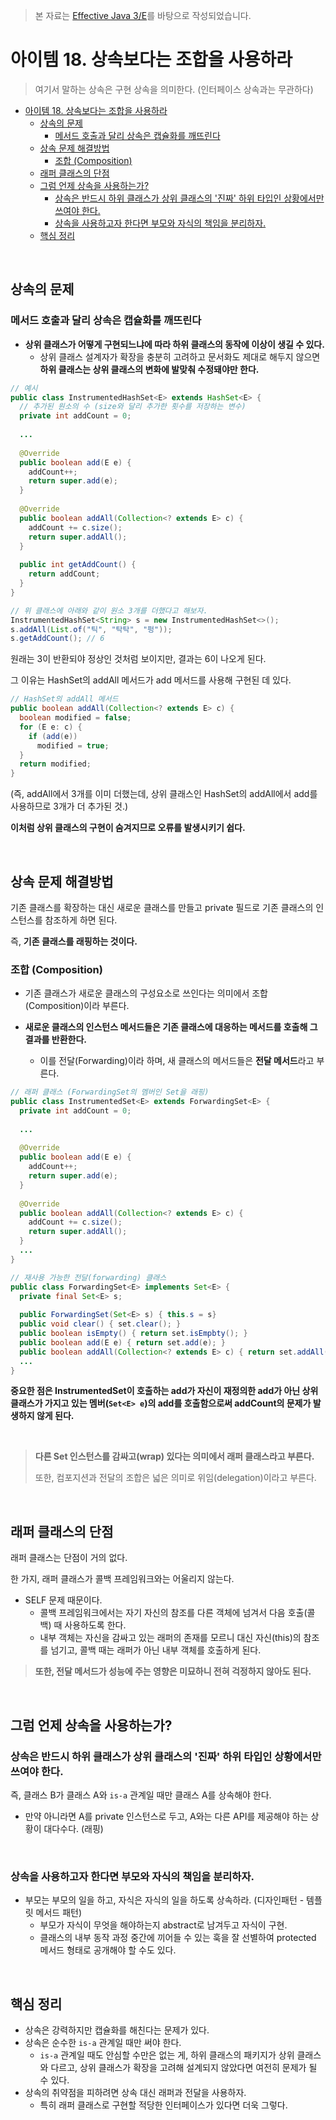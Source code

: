> 본 자료는 [Effective Java 3/E]()를 바탕으로 작성되었습니다.

# 아이템 18. 상속보다는 조합을 사용하라

> 여기서 말하는 상속은 구현 상속을 의미한다. (인터페이스 상속과는 무관하다)

- [아이템 18. 상속보다는 조합을 사용하라](#아이템-18-상속보다는-조합을-사용하라)
  - [상속의 문제](#상속의-문제)
    - [메서드 호출과 달리 상속은 캡슐화를 깨뜨린다](#메서드-호출과-달리-상속은-캡슐화를-깨뜨린다)
  - [상속 문제 해결방법](#상속-문제-해결방법)
    - [조합 (Composition)](#조합-composition)
  - [래퍼 클래스의 단점](#래퍼-클래스의-단점)
  - [그럼 언제 상속을 사용하는가?](#그럼-언제-상속을-사용하는가)
    - [상속은 반드시 하위 클래스가 상위 클래스의 '진짜' 하위 타입인 상황에서만 쓰여야 한다.](#상속은-반드시-하위-클래스가-상위-클래스의-진짜-하위-타입인-상황에서만-쓰여야-한다)
    - [상속을 사용하고자 한다면 부모와 자식의 책임을 분리하자.](#상속을-사용하고자-한다면-부모와-자식의-책임을-분리하자)
  - [핵심 정리](#핵심-정리)

<br>

## 상속의 문제



### 메서드 호출과 달리 상속은 캡슐화를 깨뜨린다

* **상위 클래스가 어떻게 구현되느냐에 따라 하위 클래스의 동작에 이상이 생길 수 있다.**
  * 상위 클래스 설계자가 확장을 충분히 고려하고 문서화도 제대로 해두지 않으면 **하위 클래스는 상위 클래스의 변화에 발맞춰 수정돼야만 한다.**

```java
// 예시
public class InstrumentedHashSet<E> extends HashSet<E> {
  // 추가된 원소의 수 (size와 달리 추가한 횟수를 저장하는 변수)
  private int addCount = 0; 
  
  ...
    
  @Override
  public boolean add(E e) {
    addCount++;
    return super.add(e);
  }
  
  @Override
  public boolean addAll(Collection<? extends E> c) {
    addCount += c.size();
    return super.addAll();
  }
  
  public int getAddCount() {
    return addCount;
  }
}
```

```java
// 위 클래스에 아래와 같이 원소 3개를 더했다고 해보자.
InstrumentedHashSet<String> s = new InstrumentedHashSet<>();
s.addAll(List.of("틱", "탁탁", "펑"));
s.getAddCount(); // 6
```

원래는 3이 반환되야 정상인 것처럼 보이지만, 결과는 6이 나오게 된다.

그 이유는 HashSet의 addAll 메서드가 add 메서드를 사용해 구현된 데 있다.

```java
// HashSet의 addAll 메서드
public boolean addAll(Collection<? extends E> c) {
  boolean modified = false;
  for (E e: c) {
    if (add(e))
      modified = true;
  }
  return modified;
}
```

(즉, addAll에서 3개를 이미 더했는데, 상위 클래스인 HashSet의 addAll에서 add를 사용하므로 3개가 더 추가된 것.)

**이처럼 상위 클래스의 구현이 숨겨지므로 오류를 발생시키기 쉽다.**

<br>

## 상속 문제 해결방법

기존 클래스를 확장하는 대신 새로운 클래스를 만들고 private 필드로 기존 클래스의 인스턴스를 참조하게 하면 된다.

즉, **기존 클래스를 래핑하는 것이다.**

### 조합 (Composition)

* 기존 클래스가 새로운 클래스의 구성요소로 쓰인다는 의미에서 조합 (Composition)이라 부른다.

* **새로운 클래스의 인스턴스 메서드들은 기존 클래스에 대응하는 메서드를 호출해 그 결과를 반환한다.** 
  * 이를 전달(Forwarding)이라 하며, 새 클래스의 메서드들은 **전달 메서드**라고 부른다.

```java
// 래퍼 클래스 (ForwardingSet의 멤버인 Set을 래핑)
public class InstrumentedSet<E> extends ForwardingSet<E> {
  private int addCount = 0;
  
  ...
   
  @Override
  public boolean add(E e) {
    addCount++;
    return super.add(e);
  }
  
  @Override
  public boolean addAll(Collection<? extends E> c) {
    addCount += c.size();
    return super.addAll();
  }
  ...
}

// 재사용 가능한 전달(forwarding) 클래스
public class ForwardingSet<E> implements Set<E> {
  private final Set<E> s;
  
  public ForwardingSet(Set<E> s) { this.s = s}
  public void clear() { set.clear(); }
  public boolean isEmpty() { return set.isEmpbty(); }
  public boolean add(E e) { return set.add(e); }
  public boolean addAll(Collection<? extends E> c) { return set.addAll(c); }
  ...
}
```

**중요한 점은 InstrumentedSet이 호출하는 add가 자신이 재정의한 add가 아닌 상위 클래스가 가지고 있는 멤버(`Set<E> e`)의 add를 호출함으로써 addCount의 문제가 발생하지 않게 된다.**

<br>

> **다른 Set 인스턴스를 감싸고(wrap) 있다는 의미에서 래퍼 클래스라고 부른다.**
>
> 또한, 컴포지션과 전달의 조합은 넓은 의미로 위임(delegation)이라고 부른다.

<br>

## 래퍼 클래스의 단점

래퍼 클래스는 단점이 거의 없다.

한 가지, 래퍼 클래스가 콜백 프레임워크와는 어울리지 않는다.

* SELF 문제 때문이다.
  * 콜백 프레임워크에서는 자기 자신의 참조를 다른 객체에 넘겨서 다음 호출(콜백) 때 사용하도록 한다.
  * 내부 객체는 자신을 감싸고 있는 래퍼의 존재를 모르니 대신 자신(this)의 참조를 넘기고, 콜백 때는 래퍼가 아닌 내부 객체를 호출하게 된다.

> **또한, 전달 메서드가 성능에 주는 영향은 미묘하니 전혀 걱정하지 않아도 된다.**

<br>

## 그럼 언제 상속을 사용하는가?

### 상속은 반드시 하위 클래스가 상위 클래스의 '진짜' 하위 타입인 상황에서만 쓰여야 한다.

즉, 클래스 B가 클래스 A와 `is-a` 관계일 때만 클래스 A를 상속해야 한다.

* 만약 아니라면 A를 private 인스턴스로 두고, A와는 다른 API를 제공해야 하는 상황이 대다수다. (래핑)

<br>

### 상속을 사용하고자 한다면 부모와 자식의 책임을 분리하자.

* 부모는 부모의 일을 하고, 자식은 자식의 일을 하도록 상속하라. (디자인패턴 - 템플릿 메서드 패턴)
  * 부모가 자식이 무엇을 해야하는지 abstract로 남겨두고 자식이 구현.
  * 클래스의 내부 동작 과정 중간에 끼어들 수 있는 훅을 잘 선별하여 protected 메서드 형태로 공개해야 할 수도 있다.

<br>

## 핵심 정리

* 상속은 강력하지만 캡슐화를 해친다는 문제가 있다.
* 상속은 순수한 `is-a` 관계일 때만 써야 한다.
  * `is-a` 관계일 때도 안심할 수만은 없는 게, 하위 클래스의 패키지가 상위 클래스와 다르고, 상위 클래스가 확장을 고려해 설계되지 않았다면 여전히 문제가 될 수 있다.
* 상속의 취약점을 피하려면 상속 대신 래퍼과 전달을 사용하자.
  * 특히 래퍼 클래스로 구현할 적당한 인터페이스가 있다면 더욱 그렇다.